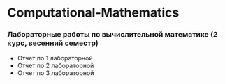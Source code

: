 # Computational-Mathematics
### Лабораторные работы по вычислительной математике (2 курс, весенний семестр)
- Отчет по 1 лабораторной
- Отчет по 2 лабораторной
- Отчет по 3 лабораторной
